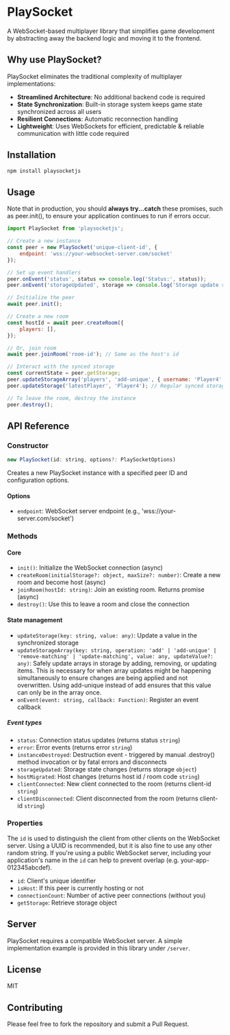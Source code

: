 # PlaySocket

A WebSocket-based multiplayer library that simplifies game development by abstracting away the backend logic and moving it to the frontend.

## Why use PlaySocket?

PlaySocket eliminates the traditional complexity of multiplayer implementations:

- **Streamlined Architecture**: No additional backend code is required
- **State Synchronization**: Built-in storage system keeps game state synchronized across all users
- **Resilient Connections**: Automatic reconnection handling
- **Lightweight**: Uses WebSockets for efficient, predictable & reliable communication with little code required

## Installation

```bash
npm install playsocketjs
```

## Usage

Note that in production, you should **always try...catch** these promises, such as peer.init(), to ensure your application continues to run if errors occur.

```javascript
import PlaySocket from 'playsocketjs';

// Create a new instance
const peer = new PlaySocket('unique-client-id', {
    endpoint: 'wss://your-websocket-server.com/socket'
});

// Set up event handlers
peer.onEvent('status', status => console.log('Status:', status));
peer.onEvent('storageUpdated', storage => console.log('Storage update received:', storage));

// Initialize the peer
await peer.init();

// Create a new room
const hostId = await peer.createRoom({
    players: [],
});

// Or, join room
await peer.joinRoom('room-id'); // Same as the host's id

// Interact with the synced storage
const currentState = peer.getStorage;
peer.updateStorageArray('players', 'add-unique', { username: 'Player4', level: 2 }); // Special method to enable simultaneous storage updates for arrays
peer.updateStorage('latestPlayer', 'Player4'); // Regular synced storage update

// To leave the room, destroy the instance
peer.destroy();
```

## API Reference

### Constructor

```javascript
new PlaySocket(id: string, options?: PlaySocketOptions)
```

Creates a new PlaySocket instance with a specified peer ID and configuration options.

#### Options
- `endpoint`: WebSocket server endpoint (e.g., 'wss://your-server.com/socket')

### Methods

#### Core

- `init()`: Initialize the WebSocket connection (async)
- `createRoom(initialStorage?: object, maxSize?: number)`: Create a new room and become host (async)
- `joinRoom(hostId: string)`: Join an existing room. Returns promise (async)
- `destroy()`: Use this to leave a room and close the connection

#### State management

- `updateStorage(key: string, value: any)`: Update a value in the synchronized storage
- `updateStorageArray(key: string, operation: 'add' | 'add-unique' | 'remove-matching' | 'update-matching', value: any, updateValue?: any)`: Safely update arrays in storage by adding, removing, or updating items. This is necessary for when array updates might be happening simultaneously to ensure changes are being applied and not overwritten. Using add-unique instead of add ensures that this value can only be in the array once.
- `onEvent(event: string, callback: Function)`: Register an event callback

##### Event types

- `status`: Connection status updates (returns status `string`)
- `error`: Error events (returns error `string`)
- `instanceDestroyed`: Destruction event - triggered by manual .destroy() method invocation or by fatal errors and disconnects
- `storageUpdated`: Storage state changes (returns storage `object`)
- `hostMigrated`: Host changes (returns host id / room code `string`)
- `clientConnected`: New client connected to the room (returns client-id `string`)
- `clientDisconnected`: Client disconnected from the room (returns client-id `string`)

### Properties

The `id` is used to distinguish the client from other clients on the WebSocket server. 
Using a UUID is recommended, but it is also fine to use any other random string. If you're using a public WebSocket server, including your application's name in the `id` can help to prevent overlap (e.g. your-app-012345abcdef). 

- `id`: Client's unique identifier
- `isHost`: If this peer is currently hosting or not
- `connectionCount`: Number of active peer connections (without you)
- `getStorage`: Retrieve storage object

## Server

PlaySocket requires a compatible WebSocket server. A simple implementation example is provided in this library under `/server`.

## License

MIT

## Contributing

Please feel free to fork the repository and submit a Pull Request.